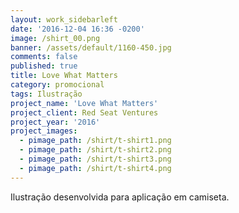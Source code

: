 ```yaml
---
layout: work_sidebarleft
date: '2016-12-04 16:36 -0200'
image: /shirt_00.png
banner: /assets/default/1160-450.jpg
comments: false
published: true
title: Love What Matters
category: promocional
tags: Ilustração
project_name: 'Love What Matters'
project_client: Red Seat Ventures
project_year: '2016'
project_images:
  - pimage_path: /shirt/t-shirt1.png
  - pimage_path: /shirt/t-shirt2.png
  - pimage_path: /shirt/t-shirt3.png
  - pimage_path: /shirt/t-shirt4.png
---
```

Ilustração desenvolvida para aplicação em camiseta.
